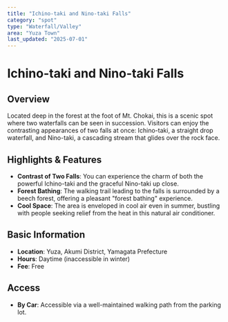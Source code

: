 ```yaml
---
title: "Ichino-taki and Nino-taki Falls"
category: "spot"
type: "Waterfall/Valley"
area: "Yuza Town"
last_updated: "2025-07-01"
---
```


# Ichino-taki and Nino-taki Falls

## Overview
Located deep in the forest at the foot of Mt. Chokai, this is a scenic spot where two waterfalls can be seen in succession. Visitors can enjoy the contrasting appearances of two falls at once: Ichino-taki, a straight drop waterfall, and Nino-taki, a cascading stream that glides over the rock face.

## Highlights & Features
- **Contrast of Two Falls**: You can experience the charm of both the powerful Ichino-taki and the graceful Nino-taki up close.
- **Forest Bathing**: The walking trail leading to the falls is surrounded by a beech forest, offering a pleasant "forest bathing" experience.
- **Cool Space**: The area is enveloped in cool air even in summer, bustling with people seeking relief from the heat in this natural air conditioner.

## Basic Information
- **Location**: Yuza, Akumi District, Yamagata Prefecture
- **Hours**: Daytime (inaccessible in winter)
- **Fee**: Free

## Access
- **By Car**: Accessible via a well-maintained walking path from the parking lot.